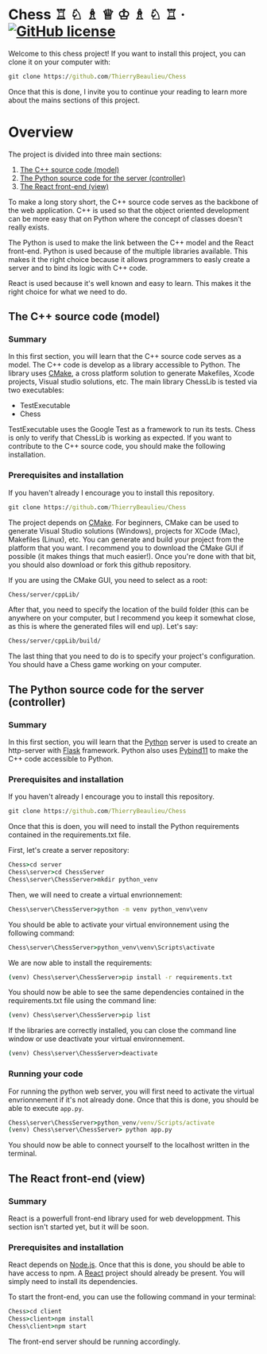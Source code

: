 # Chess ♖ ♘ ♗ ♕ ♔ ♗ ♘ ♖ &middot; [![GitHub license](https://img.shields.io/badge/license-MIT-blue.svg)](https://github.com/ThierryBeaulieu/Chess/blob/master/LICENSE)

Welcome to this chess project! If you want to install this project, you can clone it on your computer with:

```bat
git clone https://github.com/ThierryBeaulieu/Chess
```

Once that this is done, I invite you to continue your reading to learn more about the mains sections of this project.

# Overview

The project is divided into three main sections:

1. [The C++ source code (model)](https://github.com/ThierryBeaulieu/Chess#the-c-source-code-model)
2. [The Python source code for the server (controller)](https://github.com/ThierryBeaulieu/Chess#the-python-source-code-for-the-server-controller)
3. [The React front-end (view)](https://github.com/ThierryBeaulieu/Chess#the-react-front-end-view)

To make a long story short, the C++ source code serves as the backbone of the web application. C++ is used so that the object oriented development can be more easy that on Python where the concept of classes doesn't really exists.

The Python is used to make the link between the C++ model and the React front-end. Python is used because of the multiple libraries available. This makes it the right choice because it allows programmers to easly create a server and to bind its logic with C++ code.

React is used because it's well known and easy to learn. This makes it the right choice for what we need to do.

## The C++ source code (model)

### Summary

In this first section, you will learn that the C++ source code serves as a model. The C++ code is develop as a library accessible to Python. The library uses [CMake](https://cmake.org/install/), a cross platform solution to generate Makefiles, Xcode projects, Visual studio solutions, etc. The main library ChessLib is tested via two executables:

- TestExecutable
- Chess

TestExecutable uses the Google Test as a framework to run its tests. Chess is only to verify that ChessLib is working as expected. If you want to contribute to the C++ source code, you should make the following installation.

### Prerequisites and installation

If you haven't already I encourage you to install this repository.

```bat
git clone https://github.com/ThierryBeaulieu/Chess
```

The project depends on [CMake](https://cmake.org/install/). For beginners, CMake can be used to generate Visual Studio solutions (Windows), projects for XCode (Mac), Makefiles (Linux), etc. You can generate and build your project from the platform that you want. I recommend you to download the CMake GUI if possible (it makes things that much easier!). Once you're done with that bit, you should also download or fork this github repository.

If you are using the CMake GUI, you need to select as a root:

```bat
Chess/server/cppLib/
```

After that, you need to specify the location of the build folder (this can be anywhere on your computer, but I recommend you keep it somewhat close, as this is where the generated files will end up). Let's say:

```bat
Chess/server/cppLib/build/
```

The last thing that you need to do is to specify your project's configuration. You should have a Chess game working on your computer.

## The Python source code for the server (controller)

### Summary

In this first section, you will learn that the [Python](https://www.python.org/downloads/) server is used to create an http-server with [Flask](https://pypi.org/project/Flask/) framework. Python also uses [Pybind11](https://github.com/pybind/pybind11) to make the C++ code accessible to Python.

### Prerequisites and installation

If you haven't already I encourage you to install this repository.

```bat
git clone https://github.com/ThierryBeaulieu/Chess
```

Once that this is doen, you will need to install the Python requirements contained in the requirements.txt file.

First, let's create a server repository:

```bat
Chess>cd server
Chess\server>cd ChessServer
Chess\server\ChessServer>mkdir python_venv
```

Then, we will need to create a virtual envrionnement:

```bat
Chess\server\ChessServer>python -m venv python_venv\venv
```

You should be able to activate your virtual environnement using the following command:

```bat
Chess\server\ChessServer>python_venv\venv\Scripts\activate
```

We are now able to install the requirements:

```bat
(venv) Chess\server\ChessServer>pip install -r requirements.txt
```

You should now be able to see the same dependencies contained in the requirements.txt file using the command line:

```bat
(venv) Chess\server\ChessServer>pip list
```

If the libraries are correctly installed, you can close the command line window or use deactivate your virtual environnement.

```bat
(venv) Chess\server\ChessServer>deactivate
```

### Running your code

For running the python web server, you will first need to activate the virtual envrionnement if it's not already done. Once that this is done, you should be able to execute `app.py`.

```bat
Chess\server\ChessServer>python_venv/venv/Scripts/activate
(venv) Chess\server\ChessServer> python app.py
```

You should now be able to connect yourself to the localhost written in the terminal.

## The React front-end (view)

### Summary

React is a powerfull front-end library used for web developpment. This section isn't started yet, but it will be soon.

### Prerequisites and installation

React depends on [Node.js](https://nodejs.org/en/download/). Once that this is done, you should be able to have access to npm. A [React](https://reactjs.org/docs/getting-started.html) project should already be present. You will simply need to install its dependencies.

To start the front-end, you can use the following command in your terminal:

```bat
Chess>cd client
Chess>client>npm install
Chess\client>npm start
```

The front-end server should be running accordingly.
